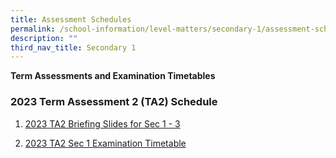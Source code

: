 ```yaml
---
title: Assessment Schedules
permalink: /school-information/level-matters/secondary-1/assessment-schedules/
description: ""
third_nav_title: Secondary 1
---
```

**Term Assessments and Examination Timetables**

### 2023 Term Assessment 2 (TA2) Schedule

1. [2023 TA2 Briefing Slides for Sec 1 - 3](/files/Examination%20Timetables/2023%20Exam%20Timetables/TA2/2023%20ta2%20briefing%20slides%20s1_2_3.pdf)


2. [2023 TA2 Sec 1 Examination Timetable](/files/Examination%20Timetables/2023%20Exam%20Timetables/TA2/2023%20s1%20ta2%20tt.pdf)